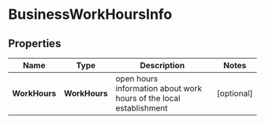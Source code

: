 # BusinessWorkHoursInfo


## Properties

| Name | Type | Description | Notes |
|------------ | ------------- | ------------- | -------------|
**WorkHours** | **WorkHours** | open hours<br>information about work hours of the local establishment |[optional]|